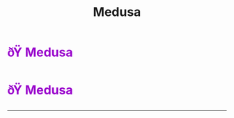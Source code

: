 ﻿---
lang: en-US
title: Medusa
prev: Harvester
next: MoonDancer
---
# <font color="#9900cc">ðŸ <b>Medusa</b></font> <Badge text="Utility" type="tip" vertical="middle"/>
# <font color="#9900cc">ðŸ <b>Medusa</b></font> <Badge text="Utility" type="tip" vertical="middle"/>
---


